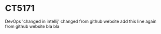 # CT5171
DevOps
'changed in intellij'
changed from github website
add this line again from github website
bla bla
